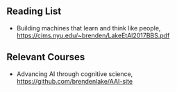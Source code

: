 ## Reading List
*  Building machines that learn and think like people, https://cims.nyu.edu/~brenden/LakeEtAl2017BBS.pdf

## Relevant Courses
* Advancing AI through cognitive science, https://github.com/brendenlake/AAI-site
